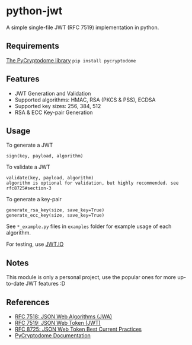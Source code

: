 # python-jwt

A simple single-file JWT (RFC 7519) implementation in python.

Requirements
------------

[The PyCryptodome library](https://pypi.org/project/pycryptodome/) 
```pip install pycryptodome```

Features
--------

- JWT Generation and Validation
- Supported algorithms: HMAC, RSA (PKCS & PSS), ECDSA
- Supported key sizes: 256, 384, 512
- RSA & ECC Key-pair Generation 

Usage
-----

To generate a JWT
```
sign(key, payload, algorithm)
```

To validate a JWT
```
validate(key, payload, algorithm)
algorithm is optional for validation, but highly recommended. see rfc8725#section-3
```

To generate a key-pair
```
generate_rsa_key(size, save_key=True)
generate_ecc_key(size, save_key=True)
```

See `*_example.py` files in `examples` folder for example usage of each algorithm.

For testing, use [JWT.IO](https://jwt.io/)

Notes
-----

This module is only a personal project, use the popular ones for more up-to-date JWT features :D

References
----------

- [RFC 7518: JSON Web Algorithms (JWA)](https://datatracker.ietf.org/doc/html/rfc7518)
- [RFC 7519: JSON Web Token (JWT)](https://datatracker.ietf.org/doc/html/rfc7519)
- [RFC 8725: JSON Web Token Best Current Practices](https://datatracker.ietf.org/doc/html/rfc8725)
- [PyCryptodome Documentation](https://pycryptodome.readthedocs.io/en/latest/index.html)
